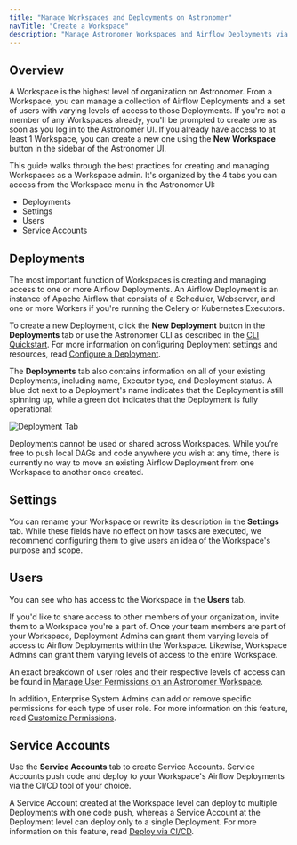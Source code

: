 ```yaml
---
title: "Manage Workspaces and Deployments on Astronomer"
navTitle: "Create a Workspace"
description: "Manage Astronomer Workspaces and Airflow Deployments via the Astronomer UI."
---
```


## Overview

A Workspace is the highest level of organization on Astronomer. From a Workspace, you can manage a collection of Airflow Deployments and a set of users with varying levels of access to those Deployments. If you're not a member of any Workspaces already, you'll be prompted to create one as soon as you log in to the Astronomer UI. If you already have access to at least 1 Workspace, you can create a new one using the **New Workspace** button in the sidebar of the Astronomer UI.

This guide walks through the best practices for creating and managing Workspaces as a Workspace admin. It's organized by the 4 tabs you can access from the Workspace menu in the Astronomer UI:

* Deployments
* Settings
* Users
* Service Accounts

## Deployments

The most important function of Workspaces is creating and managing access to one or more Airflow Deployments. An Airflow Deployment is an instance of Apache Airflow that consists of a Scheduler, Webserver, and one or more Workers if you're running the Celery or Kubernetes Executors.

To create a new Deployment, click the **New Deployment** button in the **Deployments** tab or use the Astronomer CLI as described in the [CLI Quickstart](/docs/enterprise/v0.23/develop/cli-quickstart/). For more information on configuring Deployment settings and resources, read [Configure a Deployment](https://www.astronomer.io/docs/enterprise/v0.23/deploy/configure-deployment).

The **Deployments** tab also contains information on all of your existing Deployments, including name, Executor type, and Deployment status. A blue dot next to a Deployment's name indicates that the Deployment is still spinning up, while a green dot indicates that the Deployment is fully operational:

![Deployment Tab](https://assets2.astronomer.io/main/docs/astronomer-ui/v0.12-deployments.png)

Deployments cannot be used or shared across Workspaces. While you’re free to push local DAGs and code anywhere you wish at any time, there is currently no way to move an existing Airflow Deployment from one Workspace to another once created.

## Settings

You can rename your Workspace or rewrite its description in the **Settings** tab. While these fields have no effect on how tasks are executed, we recommend configuring them to give users an idea of the Workspace's purpose and scope.

## Users

You can see who has access to the Workspace in the **Users** tab.

If you'd like to share access to other members of your organization, invite them to a Workspace you're a part of. Once your team members are part of your Workspace, Deployment Admins can grant them varying levels of access to Airflow Deployments within the Workspace. Likewise, Workspace Admins can grant them varying levels of access to the entire Workspace.

An exact breakdown of user roles and their respective levels of access can be found in [Manage User Permissions on an Astronomer Workspace](/docs/enterprise/v0.23/manage-astronomer/workspace-permissions/).

In addition, Enterprise System Admins can add or remove specific permissions for each type of user role. For more information on this feature, read [Customize Permissions](https://www.astronomer.io/docs/enterprise/v0.23/manage-astronomer/manage-platform-users#customize-permissions).

## Service Accounts

Use the **Service Accounts** tab to create Service Accounts. Service Accounts push code and deploy to your Workspace's Airflow Deployments via the CI/CD tool of your choice.

A Service Account created at the Workspace level can deploy to multiple Deployments with one code push, whereas a Service Account at the Deployment level can deploy only to a single Deployment. For more information on this feature, read [Deploy via CI/CD](https://www.astronomer.io/docs/enterprise/v0.23/deploy/ci-cd).
